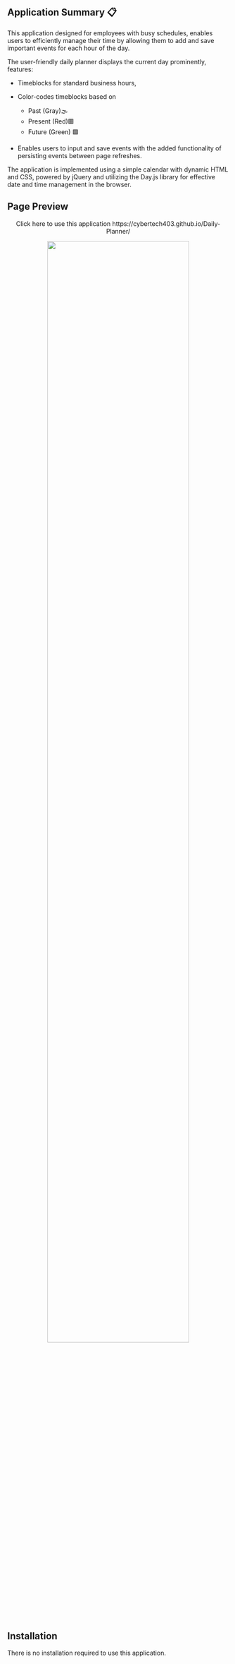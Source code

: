 ## Application Summary 📋

This application designed for employees with busy schedules, enables users to efficiently manage their time by allowing them to add and save important events for each hour of the day. 

The user-friendly daily planner displays the current day prominently, features:

*  Timeblocks for standard business hours, 
*  Color-codes timeblocks based on
    - Past (Gray)🌫️ 
    - Present (Red)🟥 
    - Future (Green) 🟩 

* Enables users to input and save events with the added functionality of persisting events between page refreshes. 

The application is implemented using a simple calendar with dynamic HTML and CSS, powered by jQuery and utilizing the Day.js library for effective date and time management in the browser.

## Page Preview 

<p align="center">
Click here to use this application
https://cybertech403.github.io/Daily-Planner/

<p align="center">
<img src="https://github.com/CyberTech403/Daily-Planner/blob/main/assets/screenshots/Daily-Planner-GIF.gif" width = "80%" >


## Installation

There is no installation required to use this application.   
